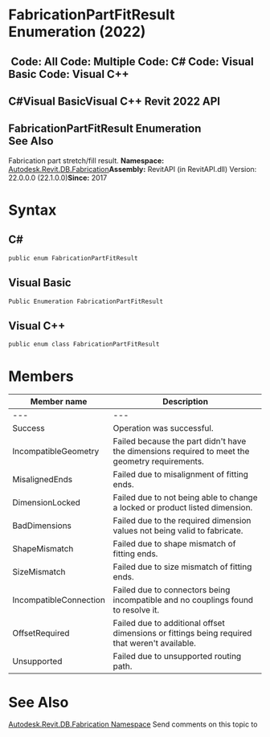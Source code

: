 # FabricationPartFitResult Enumeration (2022)

﻿
 Code: All Code: Multiple Code: C# Code: Visual Basic Code: Visual C++   
---  
C#Visual BasicVisual C++
Revit 2022 API  
---  
FabricationPartFitResult Enumeration  
See Also  
---  
Fabrication part stretch/fill result. 
**Namespace:** [Autodesk.Revit.DB.Fabrication](49e74a25-7ea1-efa6-548a-a3c3d0655e43.md "Autodesk.Revit.DB.Fabrication Namespace")**Assembly:** RevitAPI (in RevitAPI.dll) Version: 22.0.0.0 (22.1.0.0)**Since:** 2017 
# Syntax
C#  
---  
```text
public enum FabricationPartFitResult
```
  
Visual Basic  
---  
```text
Public Enumeration FabricationPartFitResult
```
  
Visual C++  
---  
```text
public enum class FabricationPartFitResult
```
  
# Members
| Member name | Description |
| --- | --- |
| --- | --- |
| Success | Operation was successful. |
| IncompatibleGeometry | Failed because the part didn't have the dimensions required to meet the geometry requirements. |
| MisalignedEnds | Failed due to misalignment of fitting ends. |
| DimensionLocked | Failed due to not being able to change a locked or product listed dimension. |
| BadDimensions | Failed due to the required dimension values not being valid to fabricate. |
| ShapeMismatch | Failed due to shape mismatch of fitting ends. |
| SizeMismatch | Failed due to size mismatch of fitting ends. |
| IncompatibleConnection | Failed due to connectors being incompatible and no couplings found to resolve it. |
| OffsetRequired | Failed due to additional offset dimensions or fittings being required that weren't available. |
| Unsupported | Failed due to unsupported routing path. |

# See Also
[Autodesk.Revit.DB.Fabrication Namespace](49e74a25-7ea1-efa6-548a-a3c3d0655e43.md "Autodesk.Revit.DB.Fabrication Namespace")
Send comments on this topic to 